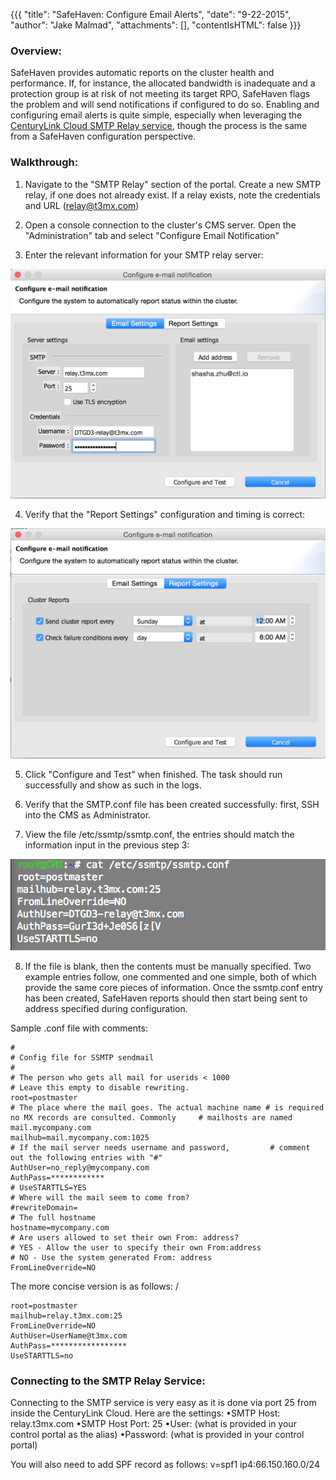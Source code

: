 {{{
  "title": "SafeHaven: Configure Email Alerts",
  "date": "9-22-2015",
  "author": "Jake Malmad",
  "attachments": [],
  "contentIsHTML": false
}}}

### Overview:

SafeHaven provides automatic reports on the cluster health and performance. If, for instance, the allocated bandwidth is inadequate and a protection group is at risk of not meeting its target RPO, SafeHaven flags the problem and will send notifications if configured to do so. Enabling and configuring email alerts is quite simple, especially when leveraging the [CenturyLink Cloud SMTP Relay service](../Mail/smtp-relay-services-simple.md), though the process is the same from a SafeHaven configuration perspective.

### Walkthrough:

1. Navigate to the "SMTP Relay" section of the portal. Create a new SMTP relay, if one does not already exist. If a relay exists, note the credentials and URL (relay@t3mx.com)

2. Open a console connection to the cluster's CMS server. Open the "Administration" tab and select "Configure Email Notification"

3. Enter the relevant information for your SMTP relay server:

 ![SafeHavenEmail](../images/safehaven-configure-email-alerts.PNG)

4. Verify that the "Report Settings" configuration and timing is correct:

 ![SafeHavenEmail1](../images/safehaven-configure-email-alerts-01.PNG)

5. Click "Configure and Test" when finished. The task should run successfully and show as such in the logs.

6. Verify that the SMTP.conf file has been created successfully: first, SSH into the CMS as Administrator.

7. View the file /etc/ssmtp/ssmtp.conf, the entries should match the information input in the previous step 3:

 ![SMTPconf](../images/safehaven-configure-email-alerts-02.PNG)

8. If the file is blank, then the contents must be manually specified. Two example entries follow, one commented and one simple, both of which provide the same core pieces of information. Once the ssmtp.conf entry has been created, SafeHaven reports should then start being sent to address specified during configuration.

Sample .conf file with comments:

```
#
# Config file for SSMTP sendmail
#
# The person who gets all mail for userids < 1000
# Leave this empty to disable rewriting.
root=postmaster
# The place where the mail goes. The actual machine name # is required no MX records are consulted. Commonly     # mailhosts are named mail.mycompany.com
mailhub=mail.mycompany.com:1025
# If the mail server needs username and password,         # comment out the following entries with "#"
AuthUser=no_reply@mycompany.com
AuthPass=************
# UseSTARTTLS=YES
# Where will the mail seem to come from?
#rewriteDomain=
# The full hostname
hostname=mycompany.com
# Are users allowed to set their own From: address?
# YES - Allow the user to specify their own From:address
# NO - Use the system generated From: address
FromLineOverride=NO
```

The more concise version is as follows:
/
```
root=postmaster
mailhub=relay.t3mx.com:25
FromLineOverride=NO
AuthUser=UserName@t3mx.com
AuthPass=*****************
UseSTARTTLS=no
```

### Connecting to the SMTP Relay Service:

Connecting to the SMTP service is very easy as it is done via port 25 from inside the CenturyLink Cloud. Here are the settings:
•SMTP Host: relay.t3mx.com
•SMTP Host Port: 25
•User: (what is provided in your control portal as the alias)
•Password: (what is provided in your control portal)

You will also need to add SPF record as follows: v=spf1 ip4:66.150.160.0/24
